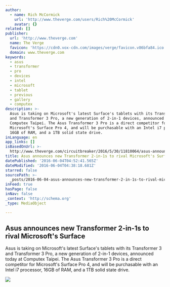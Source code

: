 ```yaml
---
author:
  - name: Rich McCormick
    url: 'http://www.theverge.com/users/Rich%20McCormick'
    avatar: {}
related: []
publisher:
  url: 'http://www.theverge.com'
  name: The Verge
  favicon: 'https://cdn0.vox-cdn.com/images/verge/favicon.v86bfa84.ico'
  domain: www.theverge.com
keywords:
  - asus
  - transformer
  - pro
  - devices
  - intel
  - microsoft
  - tablet
  - previous
  - gallery
  - computex
description: >-
  Asus is taking on Microsoft's latest Surface's tablets with its Transformer 3
  and Transformer 3 Pro, a new generation of 2-in-1 devices, announced today at
  Computex Taipei. The Asus Transformer 3 Pro is a direct competitor for
  Microsoft's Surface Pro 4, and will be purchasable with an Intel i7 processor,
  16GB of RAM, and a 1TB solid state drive.
inLanguage: en
app_links: []
isBasedOnUrl: >-
  http://www.theverge.com/circuitbreaker/2016/5/30/11810064/asus-announces-new-transformer-2-in-1s-to-rival-microsofts-surface
title: Asus announces new Transformer 2-in-1s to rival Microsoft's Surface
datePublished: '2016-06-04T04:52:41.565Z'
dateModified: '2016-06-04T04:38:18.681Z'
starred: false
sourcePath: >-
  _posts/2016-06-04-asus-announces-new-transformer-2-in-1s-to-rival-microsofts.md
inFeed: true
hasPage: false
inNav: false
_context: 'http://schema.org'
_type: MediaObject

---
```

<article style=""><h1>Asus announces new Transformer 2-in-1s to rival Microsoft's Surface</h1><p>Asus is taking on Microsoft's latest Surface's tablets with its Transformer 3 and Transformer 3 Pro, a new generation of 2-in-1 devices, announced today at Computex Taipei. The Asus Transformer 3 Pro is a direct competitor for Microsoft's Surface Pro 4, and will be purchasable with an Intel i7 processor, 16GB of RAM, and a 1TB solid state drive.</p><img src="https://cdn0.vox-cdn.com/thumbor/SSOUBaUFxBjkz8y12RVL4I1lU8Q=/0x22:1772x1019/1600x900/cdn0.vox-cdn.com/uploads/chorus_image/image/49728807/asus-transformer1.0.0.png" /></article>